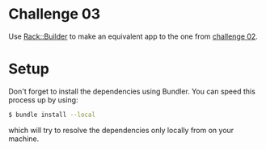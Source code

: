 # Challenge 03

Use [Rack::Builder](http://rack.rubyforge.org/doc/classes/Rack/Builder.html) to make an equivalent app to the one from [challenge 02](/walski/soa-workshop/tree/master/box/challenges/02).

# Setup

Don't forget to install the dependencies using Bundler. You can speed this process up by using:

```sh
$ bundle install --local
```

which will try to resolve the dependencies only locally from on your machine.
